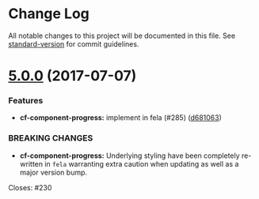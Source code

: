 # Change Log

All notable changes to this project will be documented in this file.
See [standard-version](https://github.com/conventional-changelog/standard-version) for commit guidelines.

<a name="5.0.0"></a>
# [5.0.0](https://github.com/koddsson/cf-ui/compare/cf-component-progress@4.2.1...cf-component-progress@5.0.0) (2017-07-07)


### Features

* **cf-component-progress:** implement in fela (#285) ([d681063](https://github.com/koddsson/cf-ui/commit/d681063))


### BREAKING CHANGES

* **cf-component-progress:** Underlying styling have been completely re-written in
`fela` warranting extra caution when updating as well as a major version
bump.

Closes: #230
